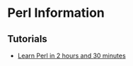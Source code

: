 # Perl Information

## Tutorials

- [Learn Perl in 2 hours and 30 minutes](https://qntm.org/perl_en)
